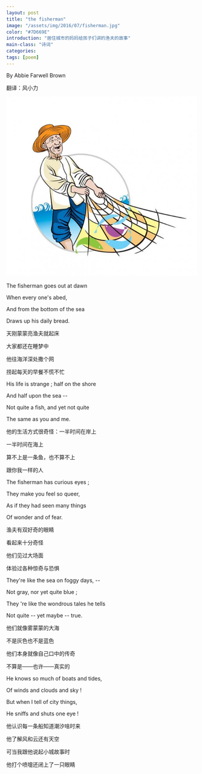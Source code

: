 ```yaml
---
layout: post
title: "the fisherman"
image: "/assets/img/2016/07/fisherman.jpg"
color: "#7D669E"
introduction: "居住城市的妈妈给孩子们讲的渔夫的故事"
main-class: "诗词"
categories: 
tags: [poem]
---
```

By Abbie Farwell Brown

翻译：风小力

![the fisherman](/assets/img/2016/07/fisherman.jpg)

The fisherman goes out at dawn

When every one's abed, 

And from the bottom of the sea 

Draws up his daily bread. 

天刚蒙蒙亮渔夫就起床

大家都还在睡梦中

他往海洋深处撒个网

捞起每天的早餐不慌不忙


His life is strange ; half on the shore 

And half upon the sea -- 

Not quite a fish, and yet not quite 

The same as you and me. 

他的生活方式很奇怪：一半时间在岸上

一半时间在海上

算不上是一条鱼，也不算不上

跟你我一样的人


The fisherman has curious eyes ; 

They make you feel so queer, 

As if they had seen many things

Of wonder and of fear. 

渔夫有双好奇的眼睛

看起来十分奇怪

他们见过大场面

体验过各种惊奇与恐惧


They're like the sea on foggy days, -- 

Not gray, nor yet quite blue ; 

They 're like the wondrous tales he tells 

Not quite -- yet maybe -- true. 

他们就像雾蒙蒙的大海

不是灰色也不是蓝色

他们本身就像自己口中的传奇

不算是——也许——真实的


He knows so much of boats and tides, 

Of winds and clouds and sky ! 

But when I tell of city things, 

He sniffs and shuts one eye !

他认识每一条船知道潮汐啥时来

他了解风和云还有天空

可当我跟他说起小城故事时

他打个喷嚏还闭上了一只眼睛
